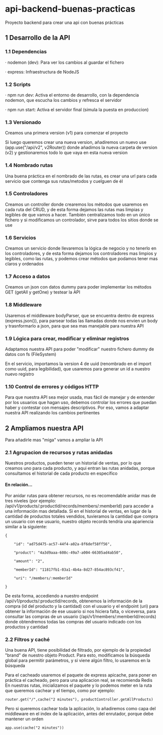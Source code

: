 # api-backend-buenas-practicas
Proyecto backend para crear una api con buenas prácticas

## 1 Desarrollo de la API

### 1.1 Dependencias
· nodemon (dev): Para ver los cambios al guardar el fichero

· express: Infraestructura de NodeJS

### 1.2 Scripts
· npm run dev: Activa el entorno de desarrollo, con la dependencia nodemon, que escucha los cambios y refresca el servidor

· npm run start: Activa el servidor final (simula la puesta en produccion)

### 1.3 Versionado
Creamos una primera version (v1) para comenzar el proyecto

Si luego queremos crear una nueva version, añadiremos un nuevo use (app.use("/api/v2", v2Router)) donde añadimos la nueva carpeta de version (v2) y gestionaremos todo lo que vaya en esta nueva version

### 1.4 Nombrado rutas
Una buena práctica en el nombrado de las rutas, es crear una url para cada servicio que contenga sus rutas/metodos y cuelguen de él

### 1.5 Controladores
Creamos un controller donde crearemos los métodos que usaremos en cada ruta del CRUD, y de esta forma dejamos las rutas mas limpias y legibles de que vamos a hacer. También centralizamos todo en un único fichero y si modificamos un controlador, sirve para todos los sitios donde se use

### 1.6 Servicios
Creamos un servicio donde llevaremos la lógica de negocio y no tenerlo en los controladores, y de esta forma dejamos los controladores mas limpios y legibles, como las rutas, y podemos crear métodos que podamos tener mas claros y ordenados

### 1.7 Acceso a datos
Creamos un json con datos dummy para poder implementar los métodos GET (getAll y getOne) y testear la API

### 1.8 Middleware
Usaremos el middleware bodyParser, que se encuentra dentro de express (express.json()), para parsear todas las llamadas donde nos envien un body y trasnformarlo a json, para que sea mas manejable para nuestra API 

### 1.9 Lógica para crear, modificar y eliminar registros
Adaptamos nuestra API para poder "modificar" nuestro fichero dummy de datos con fs (FileSystem)

En el servicio, importamos la version 4 de uuid (renombrado en el import como uuid, para legibilidad), que usaremos para generar un id a nuestro nuevo registro

### 1.10 Control de errores y códigos HTTP
Para que nuestra API sea mejor usada, mas fácil de manejar y de entender por los usuarios que hagan uso, debemos controlar los errores que puedan haber y contestar con mensajes descriptivos. Por eso, vamos a adaptar nuestra API realizando los cambios pertinentes

## 2 Ampliamos nuestra API

Para añadirle mas "miga" vamos a ampliar la API

### 2.1 Agrupacion de recursos y rutas anidadas
Nuestros productos, pueden tener un historial de ventas, por lo que creamos uno para cada producto, y aqui entran las rutas anidadas, porque consultamos el historial de cada producto en específico

#### En relación...
Por anidar rutas para obtener recursos, no es recomendable anidar mas de tres niveles (por ejemplo: /api/v1/products/:productId/records/members/:memberId) para acceder a una información mas detallada. Si en el historial de ventas, en lugar de la cantidad de productos totales vendidos, tuvieramos la cantidad que compra un usuario con ese usuario, nuestro objeto records tendría una apariencia similar a la siguiente:

    {

        "id": "ad75d475-ac57-44f4-a02a-8f6def58ff56",

        "product": "4a3d9aaa-608c-49a7-a004-66305ad4ab50",

        "amount": "2",

        "memberId": "11817fb1-03a1-4b4a-8d27-854ac893cf41",

        "uri": "/members/:memberId"
        
    }

De esta forma, accediendo a nuestro endpoint /api/v1/products/:productId/records, obtenemos la información de la compra (id del producto y la cantidad) con el usuario y el endpoint (uri) para obtener la información de ese usuario si nos hiciera falta, o viceversa, para consultar las compras de un usuario (/api/v1/members/:memberId/records) donde obtendremos todas las compras del usuario indicado con los productos y cantidad

### 2.2 Filtros y caché
Una buena API, tiene posibilidad de filtrado, por ejemplo de la propiedad "brand" de nuestro objeto Product. Para esto, modificamos la búsqueda global para permitir parámetros, y si viene algún filtro, lo usaremos en la búsqueda

Para el cacheado usaremos el paquete de express apicache, para poner en práctica el cacheado, pero para una aplicacion real, se recomienda Redis
En nuestras rutas, inicializamos el paquete y lo podemos meter en la ruta que queremos cachear y el tiempo, como por ejemplo:

    router.get("/",cache("2 minutes"), productController.getAllProducts)

Pero si queremos cachear toda la aplicación, lo añadiremos como capa del middleware en el index de la aplicación, antes del enrutador, porque debe mantener un orden

    app.use(cache("2 minutes"))